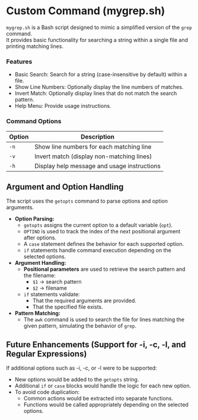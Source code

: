 # Custom Command (mygrep.sh)
`mygrep.sh` is a Bash script designed to mimic a simplified version of the `grep` command. \
It provides basic functionality for searching a string within a single file and printing matching lines. 

### Features
- Basic Search: Search for a string (case-insensitive by default) within a file.
- Show Line Numbers: Optionally display the line numbers of matches.
- Invert Match: Optionally display lines that do not match the search pattern.
- Help Menu: Provide usage instructions.

### Command Options 
|Option	|Description|
|-------|-----------|
|`-n`	|Show line numbers for each matching line|
|`-v`	|Invert match (display non-matching lines)|
|`-h`	|Display help message and usage instructions|

## Argument and Option Handling
The script uses the `getopts` command to parse options and option arguments.
- __Option Parsing:__
  - `getopts` assigns the current option to a default variable (`opt`).
  - `OPTIND` is used to track the index of the next positional argument after options.
  - A `case` statement defines the behavior for each supported option.
  - `if` statements handle command execution depending on the selected options.
- __Argument Handling:__
  - __Positional parameters__ are used to retrieve the search pattern and the filename:
    - `$1` → search pattern
    - `$2` → filename
  - `if` statements validate:
    - That the required arguments are provided.
    - That the specified file exists.
- __Pattern Matching:__
  - The `awk` command is used to search the file for lines matching the given pattern, simulating the behavior of `grep`.

## Future Enhancements (Support for -i, -c, -l, and Regular Expressions)
If additional options such as -i, -c, or -l were to be supported:
- New options would be added to the `getopts` string.
- Additional `if` or `case` blocks would handle the logic for each new option.
- To avoid code duplication:
  - Common actions would be extracted into separate functions.
  - Functions would be called appropriately depending on the selected options.
